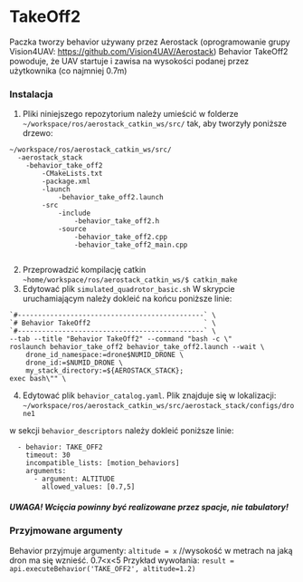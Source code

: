 # TakeOff2
Paczka tworzy behavior używany przez Aerostack (oprogramowanie grupy Vision4UAV: https://github.com/Vision4UAV/Aerostack)
Behavior TakeOff2 powoduje, że UAV startuje i zawisa na wysokości podanej przez użytkownika (co najmniej 0.7m)
### Instalacja ###

1. Pliki niniejszego repozytorium należy umieścić w folderze
`~/workspace/ros/aerostack_catkin_ws/src/`
tak, aby tworzyły poniższe drzewo:
```
~/workspace/ros/aerostack_catkin_ws/src/
  -aerostack_stack
	-behavior_take_off2
		-CMakeLists.txt
		-package.xml
		-launch
			-behavior_take_off2.launch
		-src
			-include
				-behavior_take_off2.h
			-source
				-behavior_take_off2.cpp
				-behavior_take_off2_main.cpp
				
```
2. Przeprowadzić kompilację catkin
`
	~home/workspace/ros/aerostack_catkin_ws/$ catkin_make
`
3. Edytować plik `simulated_quadrotor_basic.sh`
	W skrypcie uruchamiającym należy dokleić na końcu poniższe linie:
```
`#----------------------------------------------` \
`# Behavior TakeOff2                            ` \
`#----------------------------------------------` \
--tab --title "Behavior TakeOff2" --command "bash -c \"
roslaunch behavior_take_off2 behavior_take_off2.launch --wait \
    drone_id_namespace:=drone$NUMID_DRONE \
    drone_id:=$NUMID_DRONE \
    my_stack_directory:=${AEROSTACK_STACK};
exec bash\"" \
```
4. Edytować plik `behavior_catalog.yaml`. Plik znajduje się w lokalizacji: 
`~/workspace/ros/aerostack_catkin_ws/src/aerostack_stack/configs/drone1`

w sekcji `behavior_descriptors` należy dokleić poniższe linie:
```
  - behavior: TAKE_OFF2
    timeout: 30
    incompatible_lists: [motion_behaviors]
    arguments:
      - argument: ALTITUDE
        allowed_values: [0.7,5]
```		
##### UWAGA! Wcięcia powinny być realizowane przez spacje, nie tabulatory!

### Przyjmowane argumenty ###
Behavior przyjmuje argumenty:
`altitude = x` //wysokość w metrach na jaką dron ma się wznieść. 0.7<x<5
Przykład wywołania:
`result = api.executeBehavior('TAKE_OFF2', altitude=1.2)`